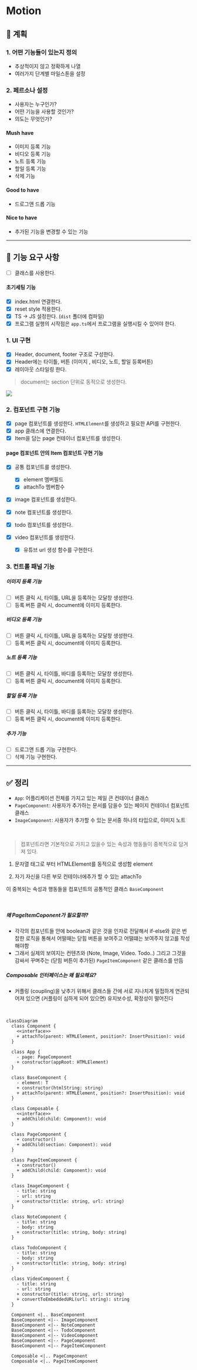 # Motion

## 📌 계획

### 1. 어떤 기능들이 있는지 정의

- 추상적이지 않고 정확하게 나열
- 여러가지 단계별 마일스톤을 설정

### 2. 페르소나 설정

- 사용자는 누구인가?
- 어떤 기능을 사용할 것인가?
- 의도는 무엇인가?

#### Mush have

- 이미지 등록 기능
- 비디오 등록 기능
- 노트 등록 기능
- 할일 등록 기능
- 삭제 기능

#### Good to have

- 드로그앤 드롭 기능

#### Nice to have

- 추가된 기능을 변경할 수 있는 기능

---

## 🚀 기능 요구 사항

- [ ] 클래스를 사용한다.

#### 초기세팅 기능

- [x] index.html 연결한다.
- [x] reset style 적용한다.
- [x] TS → JS 설정한다. (`dist` 폴더에 컴파일)
- [x] 프로그램 실행의 시작점은 `app.ts`에서 프로그램을 실행시킬 수 있어야 한다.

### 1. UI 구현

- [x] Header, document, footer 구조로 구성한다.
- [x] Header에는 타이틀, 버튼 (이미지 , 비디오, 노트, 할일 등록버튼)
- [x] 레이아웃 스타일링 한다.

> document는 section 단위로 동적으로 생성한다.

<img src="./assets/component_constructor.png" />

### 2. 컴포넌트 구현 기능

- [x] page 컴포넌트를 생성한다. `HTMLElement`를 생성하고 필요한 API를 구현한다.
- [x] app 클래스에 연결한다.
- [x] Item을 담는 page 컨테이너 컴포넌트를 생성한다.

#### page 컴포넌트 안의 Item 컴포넌트 구현 기능

- [x] 공통 컴포넌트를 생성한다.

  - [x] element 멤버필드
  - [x] attachTo 멤버함수

- [x] image 컴포넌트를 생성한다.
- [x] note 컴포넌트를 생성한다.
- [x] todo 컴포넌트를 생성한다.
- [x] video 컴포넌트를 생성한다.
  - [x] 유튜브 url 생성 함수를 구현한다.

### 3. 컨트롤 패널 기능

##### 이미지 등록 기능

- [ ] 버튼 클릭 시, 타이틀, URL을 등록하는 모달창 생성한다.
- [ ] 등록 버튼 클릭 시, document에 이미지 등록한다.

##### 비디오 등록 기능

- [ ] 버튼 클릭 시, 타이틀, URL을 등록하는 모달창 생성한다.
- [ ] 등록 버튼 클릭 시, document에 이미지 등록한다.

##### 노트 등록 기능

- [ ] 버튼 클릭 시, 타이틀, 바디를 등록하는 모달창 생성한다.
- [ ] 등록 버튼 클릭 시, document에 이미지 등록한다.

##### 할일 등록 기능

- [ ] 버튼 클릭 시, 타이틀, 바디를 등록하는 모달창 생성한다.
- [ ] 등록 버튼 클릭 시, document에 이미지 등록한다.

##### 추가 기능

- [ ] 드로그앤 드롭 기능 구현한다.
- [ ] 삭제 기능 구현한다.

---

## ✅ 정리

- `App`: 어플리케이션 전체를 가지고 있는 제일 큰 컨테이너 클래스
- `PageComponent`: 사용자가 추가하는 문서를 담을수 있는 페이지 컨테이너 컴포넌트 클래스
- `ImageComponent`: 사용자가 추가할 수 있는 문서중 하나의 타입으로, 이미지 노트

<br>

> 컴포넌트라면 기본적으로 가지고 있을수 있는 속성과 행동들이 중복적으로 담겨져 있다.

1.  문자열 태그로 부터 HTMLElement를 동적으로 생성함 element

2.  자기 자신을 다른 부모 컨테이너에추가 할 수 있는 attachTo

이 중복되는 속성과 행동들을 컴포넌트의 공통적인 클래스 `BaseComponent`

<br>

##### 왜 PageItemCoponent가 필요할까?

- 각각의 컴포넌트들 안에 boolean과 같은 것을 인자로 전달해서 if-else와 같은 번잡한 로직을 통해서 어떨때는 닫힘 버튼을 보여주고 어떨떄는 보여주지 않고를 작성해야함
- 그래서 실제의 보여지는 컨텐츠와 (Note, Image, Video. Todo..) 그리고 그것을 감싸서 꾸며주는 (닫힘 버튼이 추가된) `PageItemComponent` 같은 클래스를 만듬

##### Composable 인터페이스는 왜 필요해요?

- 커플링 (coupling)을 낮추기 위해서
  클래스들 간에 서로 지나치게 밀접하게 연관되어져 있으면 (커플링이 심하게 되어 있으면) 유지보수성, 확정성이 떨어진다

<br>

```mermaid
classDiagram
  class Component {
    <<interface>>
    + attachTo(parent: HTMLElement, position?: InsertPosition): void
  }

  class App {
    - page: PageComponent
    + constructor(appRoot: HTMLElement)
  }

  class BaseComponent {
    - element: T
    + constructor(htmlString: string)
    + attachTo(parent: HTMLElement, position?: InsertPosition): void
  }

  class Composable {
    <<interface>>
    + addChild(child: Component): void
  }

  class PageComponent {
    + constructor()
    + addChild(section: Component): void
  }

  class PageItemComponent {
    + constructor()
    + addChild(child: Component): void
  }

  class ImageComponent {
    - title: string
    - url: string
    + constructor(title: string, url: string)
  }

  class NoteComponent {
    - title: string
    - body: string
    + constructor(title: string, body: string)
  }

  class TodoComponent {
    - title: string
    - body: string
    + constructor(title: string, body: string)
  }

  class VideoComponent {
    - title: string
    - url: string
    + constructor(title: string, url: string)
    + convertToEmbeddedURL(url: string): string
  }

  Component <|.. BaseComponent
  BaseComponent <|-- ImageComponent
  BaseComponent <|-- NoteComponent
  BaseComponent <|-- TodoComponent
  BaseComponent <|-- VideoComponent
  BaseComponent <|-- PageComponent
  BaseComponent <|-- PageItemComponent

  Composable <|.. PageComponent
  Composable <|.. PageItemComponent

```
